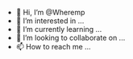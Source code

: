 - 👋 Hi, I’m @Wheremp
- 👀 I’m interested in ...
- 🌱 I’m currently learning ...
- 💞️ I’m looking to collaborate on ...
- 📫 How to reach me ...

<!---
Wheremp/Wheremp is a ✨ special ✨ repository because its `README.md` (this file) appears on your GitHub profile.
You can click the Preview link to take a look at your changes.
--->
